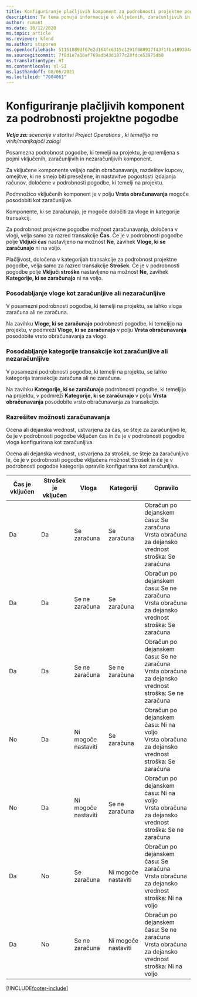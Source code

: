 ```yaml
---
title: Konfiguriranje plačljivih komponent za podrobnosti projektne pogodbe
description: Ta tema ponuja informacije o vključenih, zaračunljivih in nezaračunljivih komponentah v podrobnostih pogodbe.
author: rumant
ms.date: 10/12/2020
ms.topic: article
ms.reviewer: kfend
ms.author: stsporen
ms.openlocfilehash: 51151089df67e2d164fc6315c1291f880917f43f1fba189304cb305ea973cecb
ms.sourcegitcommit: 7f8d1e7a16af769adb43d1877c28fdce53975db8
ms.translationtype: HT
ms.contentlocale: sl-SI
ms.lasthandoff: 08/06/2021
ms.locfileid: "7004061"
---
```

# <a name="configure-chargeable-components-of-a-project-contract-line"></a>Konfiguriranje plačljivih komponent za podrobnosti projektne pogodbe

_**Velja za:** scenarije v storitvi Project Operations , ki temeljijo na virih/manjkajoči zalogi_

Posamezna podrobnost pogodbe, ki temelji na projektu, je opremljena s pojmi vključenih, zaračunljivih in nezaračunljivih komponent.

Za vključene komponente veljajo način obračunavanja, razdelitev kupcev, omejitve, ki ne smejo biti presežene, in nastavitve pogostosti izdajanja računov, določene v podrobnosti pogodbe, ki temelji na projektu.

Podmnožico vključenih komponent je v polju **Vrsta obračunavanja** mogoče posodobiti kot zaračunljive.

Komponente, ki se zaračunajo, je mogoče določiti za vloge in kategorije transakcij.

Za podrobnost projektne pogodbe možnost zaračunavanja, določena v vlogi, velja samo za razred transakcije **Čas**. Če je v podrobnosti pogodbe polje **Vključi čas** nastavljeno na možnost **Ne**, zavihek **Vloge, ki se zaračunajo** ni na voljo.

Plačljivost, določena v kategorijah transakcije za podrobnost projektne pogodbe, velja samo za razred transakcije **Strošek**. Če je v podrobnosti pogodbe polje **Vključi stroške** nastavljeno na možnost **Ne**, zavihek **Kategorije, ki se zaračunajo** ni na voljo.

### <a name="update-a-role-to-be-chargeable-or-non-chargeable"></a>Posodabljanje vloge kot zaračunljive ali nezaračunljive

V posamezni podrobnosti pogodbe, ki temelji na projektu, se lahko vloga zaračuna ali ne zaračuna.

Na zavihku **Vloge, ki se zaračunajo** podrobnosti pogodbe, ki temeljijo na projektu, v podmreži **Vloge, ki se zaračunajo** v polju **Vrsta obračunavanja** posodobite vrsto obračunavanja za vlogo.

### <a name="update-a-transaction-category-to-be-chargeable-or-non-chargeable"></a>Posodabljanje kategorije transakcije kot zaračunljive ali nezaračunljive

V posamezni podrobnosti pogodbe, ki temelji na projektu, se lahko kategorija transakcije zaračuna ali ne zaračuna.

Na zavihku **Kategorije, ki se zaračunajo** podrobnosti pogodbe, ki temeljijo na projektu, v podmreži **Kategorije, ki se zaračunajo** v polju **Vrsta obračunavanja** posodobite vrsto obračunavanja za transakcijo.

### <a name="resolve-chargeability"></a>Razrešitev možnosti zaračunavanja

Ocena ali dejanska vrednost, ustvarjena za čas, se šteje za zaračunljivo le, če je v podrobnosti pogodbe vključen čas in če je v podrobnosti pogodbe vloga konfigurirana kot zaračunljiva.

Ocena ali dejanska vrednost, ustvarjena za strošek, se šteje za zaračunljivo le, če je v podrobnosti pogodbe vključena možnost Strošek in če je v podrobnosti pogodbe kategorija opravilo konfigurirana kot zaračunljiva.

| Čas je vključen | Strošek je vključen | Vloga | Kategoriji | Opravilo |
| --- | --- | --- | --- | --- |
| Da | Da | Se zaračuna | Se zaračuna | Obračun po dejanskem času: Se zaračuna </br>Vrsta obračuna za dejansko vrednost stroška: Se zaračuna |
| Da | Da | Se ne zaračuna | Se zaračuna | Obračun po dejanskem času: Se ne zaračuna </br>Vrsta obračuna za dejansko vrednost stroška: Se zaračuna |
| Da | Da | Se ne zaračuna | Se ne zaračuna | Obračun po dejanskem času: Se ne zaračuna </br>Vrsta obračuna za dejansko vrednost stroška: Se ne zaračuna |
| No | Da | Ni mogoče nastaviti | Se zaračuna | Obračun po dejanskem času: Ni na voljo </br>Vrsta obračuna za dejansko vrednost stroška: Se zaračuna |
| No | Da | Ni mogoče nastaviti | Se ne zaračuna | Obračun po dejanskem času: Ni na voljo </br>Vrsta obračuna za dejansko vrednost stroška: Se ne zaračuna |
| Da | No | Se zaračuna | Ni mogoče nastaviti | Obračun po dejanskem času: Se zaračuna </br>Vrsta obračuna za dejansko vrednost stroška: Ni na voljo |
| Da | No | Se ne zaračuna | Ni mogoče nastaviti | Obračun po dejanskem času: Se ne zaračuna </br> Vrsta obračuna za dejansko vrednost stroška: Ni na voljo |


[!INCLUDE[footer-include](../includes/footer-banner.md)]

